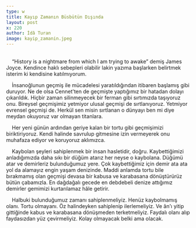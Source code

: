 ```yaml
---
type: w
title: Kayıp Zamanın Büsbütün Dışında
layout: post
x: 220
author: İdâ Turan
image: kayip_zamanin.jpeg
---
```

<br/>
&nbsp;&nbsp;&nbsp;&nbsp;“History is a nightmare from which I am trying to awake” demiş James Joyce. Kendince haklı sebepleri olabilir lakin yazıma başlarken belirtmek isterim ki kendisine katılmıyorum.

&nbsp;&nbsp;&nbsp;&nbsp;İnsanoğlunun geçmiş ile mücadelesi yaratıldığından itibaren başlamış gibi duruyor. Ne de olsa Cennet'ten de geçmişte yaptığımız bir hatadan dolayı çıkarıldık. Hiçbir zaman silinmeyecek bir ferman gibi sırtımızda taşıyoruz onu. Bireysel geçmişimiz yetmiyor ulusal geçmişi de sırtlanıyoruz. Yetmiyor evrensel geçmişi de. Herkül sen misin sırtlanan o dünyayı ben mi diye meydan okuyoruz var olmayan titanlara.

&nbsp;&nbsp;&nbsp;&nbsp;Her yeni günün ardından geriye kalan bir tortu gibi geçmişimizi biriktiriyoruz. Kendi halinde savrulup gitmesine izin vermeyerek onu muhafaza ediyor ve koruyoruz aklımızca.

&nbsp;&nbsp;&nbsp;&nbsp;Kaybolan şeyleri sahiplenmek bir insan hasletidir, doğru. Kaybettiğimizi anladığımızda daha sıkı bir düğüm atarız her neyse o kaybolana. Düğümü atar ve demirleriz bulunduğumuz yere. Çok kaybettiğimiz için demir ata ata yol da alamayız engin yaşam denizinde. Maddi anlamda tortu bile bırakmamış olan geçmişi devasa bir kabusa ve karabasana dönüştürürüz bütün çabamızla. En dağdağalı gecede en debdebeli denize attığımız demirler gemimizi kurtarılamaz hâle getirir.

&nbsp;&nbsp;&nbsp;&nbsp;Halbuki bulunduğumuz zamanı sahiplenmeliyiz. Henüz kaybolmamış olanı. Tortu olmayanı. Öz halindeyken sahiplenip ilerlemeliyiz. Ve ân'ı yitip gittiğinde kabus ve karabasana dönüşmeden terketmeliyiz. Faydalı olanı alıp faydasızdan yüz çevirmeliyiz. Kolay olmayacak belki ama olacak.

